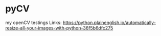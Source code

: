 # pyCV
my openCV testings
Links:
https://python.plainenglish.io/automatically-resize-all-your-images-with-python-36f5b6dfc275

